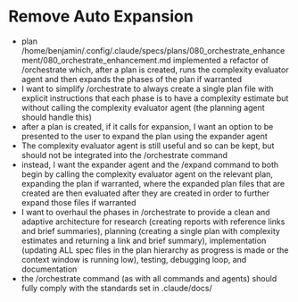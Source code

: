 # Remove Auto Expansion

- plan /home/benjamin/.config/.claude/specs/plans/080_orchestrate_enhancement/080_orchestrate_enhancement.md implemented a refactor of /orchestrate which, after a plan is created, runs the complexity evaluator agent and then expands the phases of the plan if warranted
- I want to simplify /orchestrate to always create a single plan file with explicit instructions that each phase is to have a complexity estimate but without calling the complexity evaluator agent (the planning agent should handle this)
- after a plan is created, if it calls for expansion, I want an option to be presented to the user to expand the plan using the expander agent
- The complexity evaluator agent is still useful and so can be kept, but should not be integrated into the /orchestrate command
- instead, I want the expander agent and the /expand command to both begin by calling the complexity evaluator agent on the relevant plan, expanding the plan if warranted, where the expanded plan files that are created are then evaluated after they are created in order to further expand those files if warranted
- I want to overhaul the phases in /orchestrate to provide a clean and adaptive architecture for research (creating reports with reference links and brief summaries), planning (creating a single plan with complexity estimates and returning a link and brief summary), implementation (updating ALL spec files in the plan hierarchy as progress is made or the context window is running low), testing, debugging loop, and documentation
- the /orchestrate command (as with all commands and agents) should fully comply with the standards set in .claude/docs/

